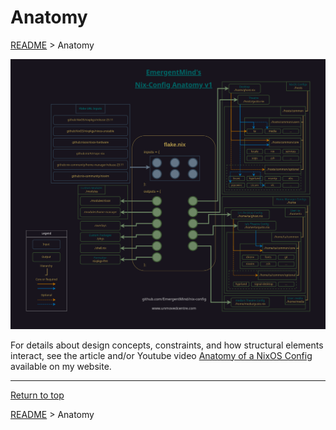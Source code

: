 # Anatomy

[README](../README.md) > Anatomy

![Anatomy v1](docs/diagrams/anatomy_v1.png)

For details about design concepts, constraints, and how structural elements interact, see the article and/or Youtube video [Anatomy of a NixOS Config](https://unmovedcentre.com/technology/2024/02/24/anatomy-of-a-nixos-config.html) available on my website.

---
[Return to top](#anatomy)

[README](../README.md) > Anatomy
